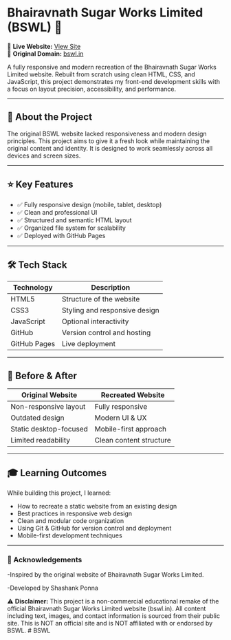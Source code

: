 # Bhairavnath Sugar Works Limited (BSWL) 🌾

🚀 **Live Website:** [View Site](https://shashankponna.github.io/Bhairavnath-Sugar-Works-Limited/)  
🔗 **Original Domain:** [bswl.in](http://bswl.in)

A fully responsive and modern recreation of the Bhairavnath Sugar Works Limited website. Rebuilt from scratch using clean HTML, CSS, and JavaScript, this project demonstrates my front-end development skills with a focus on layout precision, accessibility, and performance.

---

## 📖 About the Project

The original BSWL website lacked responsiveness and modern design principles. This project aims to give it a fresh look while maintaining the original content and identity. It is designed to work seamlessly across all devices and screen sizes.

---

## ⭐ Key Features

- ✅ Fully responsive design (mobile, tablet, desktop)
- ✅ Clean and professional UI
- ✅ Structured and semantic HTML layout
- ✅ Organized file system for scalability
- ✅ Deployed with GitHub Pages

---

## 🛠 Tech Stack

| Technology | Description                    |
|------------|--------------------------------|
| HTML5      | Structure of the website       |
| CSS3       | Styling and responsive design  |
| JavaScript | Optional interactivity         |
| GitHub     | Version control and hosting    |
| GitHub Pages | Live deployment              |

---

## 🔄 Before & After

| Original Website       | Recreated Website      |
|------------------------|------------------------|
| Non-responsive layout  | Fully responsive       |
| Outdated design        | Modern UI & UX         |
| Static desktop-focused | Mobile-first approach  |
| Limited readability    | Clean content structure|

---

## 🎓 Learning Outcomes

While building this project, I learned:

- How to recreate a static website from an existing design
- Best practices in responsive web design
- Clean and modular code organization
- Using Git & GitHub for version control and deployment
- Mobile-first development techniques

---

### 🙌 Acknowledgements

-Inspired by the original website of Bhairavnath Sugar Works Limited.

-Developed by Shashank Ponna

⚠️ **Disclaimer:** This project is a non-commercial educational remake of the official Bhairavnath Sugar Works Limited website (bswl.in). All content including text, images, and contact information is sourced from their public site. This is NOT an official site and is NOT affiliated with or endorsed by BSWL.
#   B S W L  
 